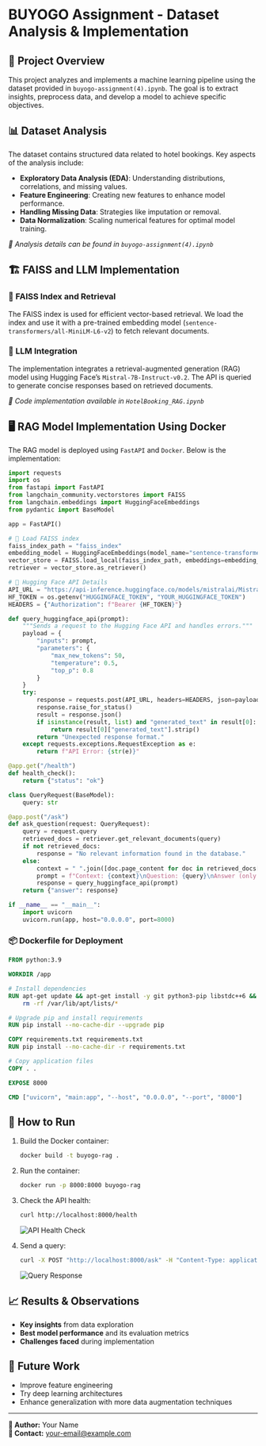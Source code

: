 # BUYOGO Assignment - Dataset Analysis & Implementation

## 📌 Project Overview
This project analyzes and implements a machine learning pipeline using the dataset provided in `buyogo-assignment(4).ipynb`. The goal is to extract insights, preprocess data, and develop a model to achieve specific objectives.

## 📊 Dataset Analysis
The dataset contains structured data related to hotel bookings. Key aspects of the analysis include:

- **Exploratory Data Analysis (EDA)**: Understanding distributions, correlations, and missing values.
- **Feature Engineering**: Creating new features to enhance model performance.
- **Handling Missing Data**: Strategies like imputation or removal.
- **Data Normalization**: Scaling numerical features for optimal model training.

_📌 Analysis details can be found in `buyogo-assignment(4).ipynb`_

## 🏗️ FAISS and LLM Implementation
### 🔹 FAISS Index and Retrieval
The FAISS index is used for efficient vector-based retrieval. We load the index and use it with a pre-trained embedding model (`sentence-transformers/all-MiniLM-L6-v2`) to fetch relevant documents.

### 🔹 LLM Integration
The implementation integrates a retrieval-augmented generation (RAG) model using Hugging Face’s `Mistral-7B-Instruct-v0.2`. The API is queried to generate concise responses based on retrieved documents.

_📌 Code implementation available in `HotelBooking_RAG.ipynb`_

## 🖥️ RAG Model Implementation Using Docker
The RAG model is deployed using `FastAPI` and `Docker`. Below is the implementation:

```python
import requests
import os
from fastapi import FastAPI
from langchain_community.vectorstores import FAISS
from langchain.embeddings import HuggingFaceEmbeddings
from pydantic import BaseModel

app = FastAPI()

# 🔹 Load FAISS index
faiss_index_path = "faiss_index"
embedding_model = HuggingFaceEmbeddings(model_name="sentence-transformers/all-MiniLM-L6-v2")
vector_store = FAISS.load_local(faiss_index_path, embeddings=embedding_model, allow_dangerous_deserialization=True)
retriever = vector_store.as_retriever()

# 🔹 Hugging Face API Details
API_URL = "https://api-inference.huggingface.co/models/mistralai/Mistral-7B-Instruct-v0.2"
HF_TOKEN = os.getenv("HUGGINGFACE_TOKEN", "YOUR_HUGGINGFACE_TOKEN")
HEADERS = {"Authorization": f"Bearer {HF_TOKEN}"}

def query_huggingface_api(prompt):
    """Sends a request to the Hugging Face API and handles errors."""
    payload = {
        "inputs": prompt,
        "parameters": {
            "max_new_tokens": 50,
            "temperature": 0.5,
            "top_p": 0.8
        }
    }
    try:
        response = requests.post(API_URL, headers=HEADERS, json=payload)
        response.raise_for_status()
        result = response.json()
        if isinstance(result, list) and "generated_text" in result[0]:
            return result[0]["generated_text"].strip()
        return "Unexpected response format."
    except requests.exceptions.RequestException as e:
        return f"API Error: {str(e)}"

@app.get("/health")
def health_check():
    return {"status": "ok"}

class QueryRequest(BaseModel):
    query: str

@app.post("/ask")
def ask_question(request: QueryRequest):
    query = request.query
    retrieved_docs = retriever.get_relevant_documents(query)
    if not retrieved_docs:
        response = "No relevant information found in the database."
    else:
        context = " ".join([doc.page_content for doc in retrieved_docs[:1]])[:1000]
        prompt = f"Context: {context}\nQuestion: {query}\nAnswer (only generate the final and precise solution, in one sentence):"
        response = query_huggingface_api(prompt)
    return {"answer": response}

if __name__ == "__main__":
    import uvicorn
    uvicorn.run(app, host="0.0.0.0", port=8000)
```

### 📦 Dockerfile for Deployment
```dockerfile
FROM python:3.9

WORKDIR /app

# Install dependencies
RUN apt-get update && apt-get install -y git python3-pip libstdc++6 && \
    rm -rf /var/lib/apt/lists/*

# Upgrade pip and install requirements
RUN pip install --no-cache-dir --upgrade pip

COPY requirements.txt requirements.txt
RUN pip install --no-cache-dir -r requirements.txt

# Copy application files
COPY . .

EXPOSE 8000

CMD ["uvicorn", "main:app", "--host", "0.0.0.0", "--port", "8000"]
```

## 🚀 How to Run
1. Build the Docker container:
   ```bash
   docker build -t buyogo-rag .
   ```
2. Run the container:
   ```bash
   docker run -p 8000:8000 buyogo-rag
   ```
3. Check the API health:
   ```bash
   curl http://localhost:8000/health
   ```
   ![API Health Check](images/api_health_check.png)

4. Send a query:
   ```bash
   curl -X POST "http://localhost:8000/ask" -H "Content-Type: application/json" -d '{"query": "Your question here"}'
   ```
   ![Query Response](images/query_response.png)

## 📈 Results & Observations
- **Key insights** from data exploration
- **Best model performance** and its evaluation metrics
- **Challenges faced** during implementation

## 🔮 Future Work
- Improve feature engineering
- Try deep learning architectures
- Enhance generalization with more data augmentation techniques

---
**📌 Author:** Your Name  
**📧 Contact:** your-email@example.com

